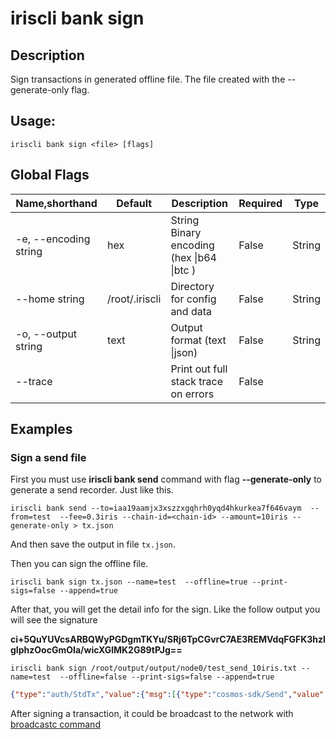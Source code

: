 # iriscli bank sign

## Description

Sign transactions in generated offline file. The file created with the --generate-only flag.

## Usage:

```
iriscli bank sign <file> [flags]
```


## Global Flags

| Name,shorthand        | Default        | Description                                 | Required | Type   |
| --------------------- | -------------- | ------------------------------------------- | -------- | ------ |
| -e, --encoding string | hex            | String   Binary encoding (hex \|b64 \|btc ) | False    | String |
| --home string         | /root/.iriscli | Directory for config and data               | False    | String |
| -o, --output string   | text           | Output format (text \|json)                 | False    | String |
| --trace               |                | Print out full stack trace on errors        | False    |        |

## Examples

### Sign a send file 

First you must use **iriscli bank send**  command with flag **--generate-only** to generate a send recorder. Just like this.

```shell  
iriscli bank send --to=iaa19aamjx3xszzxgqhrh0yqd4hkurkea7f646vaym  --from=test  --fee=0.3iris --chain-id=<chain-id> --amount=10iris --generate-only > tx.json
```


And then save the output in file `tx.json`.

Then you can sign the offline file.

```
iriscli bank sign tx.json --name=test  --offline=true --print-sigs=false --append=true
```

After that, you will get the detail info for the sign. Like the follow output you will see the signature 

**ci+5QuYUVcsARBQWyPGDgmTKYu/SRj6TpCGvrC7AE3REMVdqFGFK3hzlgIphzOocGmOIa/wicXGlMK2G89tPJg==**

```
iriscli bank sign /root/output/output/node0/test_send_10iris.txt --name=test  --offline=false --print-sigs=false --append=true
```

```json
{"type":"auth/StdTx","value":{"msg":[{"type":"cosmos-sdk/Send","value":{"inputs":[{"address":"iaa106nhdckyf996q69v3qdxwe6y7408pvyvyxzhxh","coins":[{"denom":"iris-atto","amount":"10000000000000000000"}]}],"outputs":[{"address":"iaa1893x4l2rdshytfzvfpduecpswz7qtpstevr742","coins":[{"denom":"iris-atto","amount":"10000000000000000000"}]}]}}],"fee":{"amount":[{"denom":"iris-atto","amount":"40000000000000000"}],"gas":"200000"},"signatures":[{"pub_key":{"type":"tendermint/PubKeySecp256k1","value":"Auouudrg0P86v2kq2lykdr97AJYGHyD6BJXAQtjR1gzd"},"signature":"sJewd6lKjma49rAiGVfdT+V0YYerKNx6ZksdumVCvuItqGm24bEN9msh7IJ12Sil1lYjqQjdAcjVCX/77FKlIQ==","account_number":"0","sequence":"3"}],"memo":"test"}}```
```
After signing a transaction, it could be broadcast to the network with [broadcastc command](./broadcast.md)